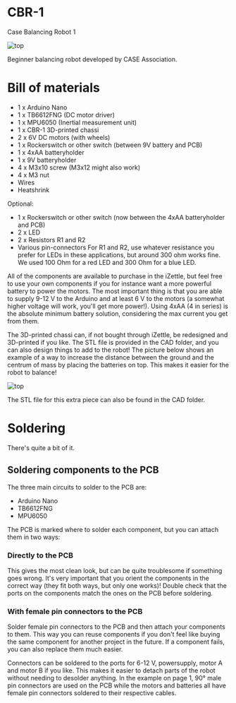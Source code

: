 # CBR-1
Case Balancing Robot 1

![top](https://raw.githubusercontent.com/CASE-Association/CBR-1/main/Pictures/IMG_20210428_215750.jpg)

Beginner balancing robot developed by CASE Association.

# Bill of materials
  - 1 x Arduino Nano
  - 1 x TB6612FNG (DC motor driver)
  - 1 x MPU6050 (Inertial measurement unit)
  - 1 x CBR-1 3D-printed chassi
  - 2 x 6V DC motors (with wheels)
  - 1 x Rockerswitch or other switch (between 9V battery and PCB)
  - 1 x 4xAA batteryholder
  - 1 x 9V batteryholder
  - 4 x M3x10 screw (M3x12 might also work)
  - 4 x M3 nut
  - Wires
  - Heatshrink

Optional:

  - 1 x Rockerswitch or other switch (now between the 4xAA batteryholder and PCB)
  - 2 x LED
  - 2 x Resistors R1 and R2
  - Various pin-connectors
For R1 and R2, use whatever resistance you prefer for LEDs in these applications, but around 300 ohm works fine. We used 100 Ohm for a red LED and 300 Ohm for a blue LED.

All of the components are available to purchase in the iZettle, but feel free to use your own components if you for instance want a more powerful battery to power the motors. The most important thing is that you are able to supply 9-12 V to the Arduino and at least 6 V to the motors (a somewhat higher voltage will work, you'll get more power!). Using 4xAA (4 in series) is the absolute minimum battery solution, considering the max current you get from them.


The 3D-printed chassi can, if not bought through iZettle, be redesigned and 3D-printed if you like. The STL file is provided in the CAD folder, and you can also design things to add to the robot! The picture below shows an example of a way to increase the distance between the ground and the centrum of mass by placing the batteries on top. This makes it easier for the robot to balance!

![top](https://raw.githubusercontent.com/CASE-Association/CBR-1/main/Pictures/Andreas%20dubbeldeckare.jpg)

The STL file for this extra piece can also be found in the CAD folder.

# Soldering
There's quite a bit of it.

## Soldering components to the PCB
The three main circuits to solder to the PCB are:

  - Arduino Nano
  - TB6612FNG
  - MPU6050

The PCB is marked where to solder each component, but you can attach them in two ways:

### Directly to the PCB
This gives the most clean look, but can be quite troublesome if something goes wrong. It's very important that you orient the components in the correct way (they fit both ways, but only one works)! Double check that the ports on the components match the ones on the PCB before soldering.

### With female pin connectors to the PCB
Solder female pin connectors to the PCB and then attach your components to them. This way you can reuse components if you don't feel like buying the same component for another project in the future. If a component fails, you can also replace them much easier.

Connectors can be soldered to the ports for 6-12 V, powersupply, motor A and motor B if you like. This makes it easier to detach parts of the robot without needing to desolder anything. In the example on page 1, 90° male pin connectors are used on the PCB while the motors and batteries all have female pin connectors soldered to their respective cables.




